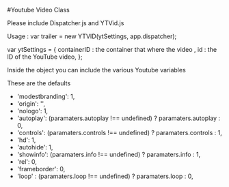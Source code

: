 
#Youtube Video Class 


Please include Dispatcher.js and YTVid.js 

Usage : var trailer = new YTVID(ytSettings, app.dispatcher);

var ytSettings = {
	containerID : the container that where the video , 
	id : the ID of the YouTube video,
};

Inside the object you can include the various Youtube variables

These are the defaults 

- 'modestbranding': 1,
- 'origin': '',
- 'nologo': 1,
- 'autoplay': (paramaters.autoplay !== undefined) ? paramaters.autoplay : 0,
- 'controls': (paramaters.controls !== undefined) ? paramaters.controls : 1,
- 'hd': 1,
- 'autohide': 1,
- 'showinfo': (paramaters.info !== undefined) ? paramaters.info : 1,
- 'rel': 0,
- 'frameborder': 0,
- 'loop' : (paramaters.loop !== undefined) ? paramaters.loop : 0,